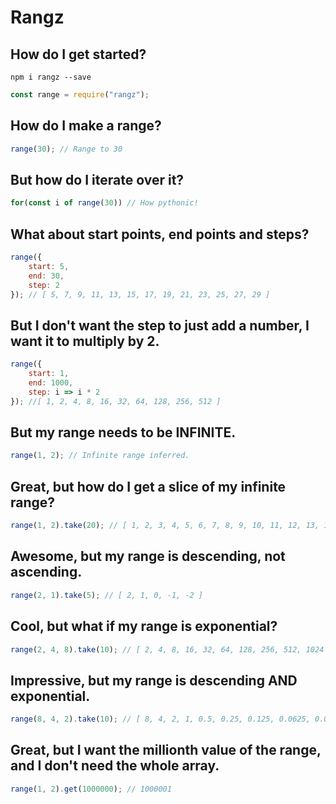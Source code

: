 # Rangz

## How do I get started?
```
npm i rangz --save
```

```js
const range = require("rangz");
```

## How do I make a range?
```js
range(30); // Range to 30
```

## But how do I iterate over it?

```js
for(const i of range(30)) // How pythonic!
```

## What about start points, end points and steps?

```js
range({
    start: 5,
    end: 30,
    step: 2
}); // [ 5, 7, 9, 11, 13, 15, 17, 19, 21, 23, 25, 27, 29 ]
```

## But I don't want the step to just add a number, I want it to multiply by 2.

```js
range({
    start: 1,
    end: 1000,
    step: i => i * 2
}); //[ 1, 2, 4, 8, 16, 32, 64, 128, 256, 512 ]
```

## But my range needs to be INFINITE.

```js
range(1, 2); // Infinite range inferred.
```

## Great, but how do I get a slice of my infinite range?

```js
range(1, 2).take(20); // [ 1, 2, 3, 4, 5, 6, 7, 8, 9, 10, 11, 12, 13, 14, 15, 16, 17, 18, 19, 20 ]
```

## Awesome, but my range is descending, not ascending.

```js
range(2, 1).take(5); // [ 2, 1, 0, -1, -2 ]
```

## Cool, but what if my range is exponential?

```js
range(2, 4, 8).take(10); // [ 2, 4, 8, 16, 32, 64, 128, 256, 512, 1024 ]
```

## Impressive, but my range is descending AND exponential.

```js
range(8, 4, 2).take(10); // [ 8, 4, 2, 1, 0.5, 0.25, 0.125, 0.0625, 0.03125, 0.015625 ]
```

## Great, but I want the millionth value of the range, and I don't need the whole array.

```js
range(1, 2).get(1000000); // 1000001
```

